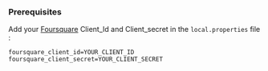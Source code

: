 ### Prerequisites

Add your [Foursquare](https://developer.foursquare.com/) Client_Id and Client_secret in the `local.properties` file :

```
foursquare_client_id=YOUR_CLIENT_ID 
foursquare_client_secret=YOUR_CLIENT_SECRET
```
